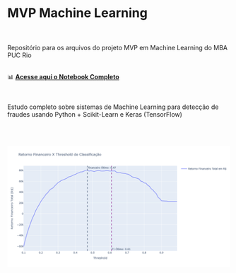 <h1>MVP Machine Learning</h1> <!-- maior -->
<br>
<br>
Repositório para os arquivos do projeto MVP em Machine Learning do MBA PUC Rio
<br>

<br>

📊  [**Acesse aqui o Notebook Completo**](https://github.com/BLayus/MVP_Machine-Learning/blob/main/MVP_Machine_Learning_Credit_Card_Fraud_Detection_Final.ipynb)

<br>

Estudo completo sobre sistemas de Machine Learning para detecção de fraudes usando Python + Scikit-Learn e Keras (TensorFlow)


<br>
<br>
<p align="center">
<img src="https://github.com/BLayus/MVP_Machine-Learning/blob/main/IMG/lgbm_Threshold_retorno_financeiro.png" 
     alt="Ilustração Retorno Financeciro" 
     width= "900px"/>
